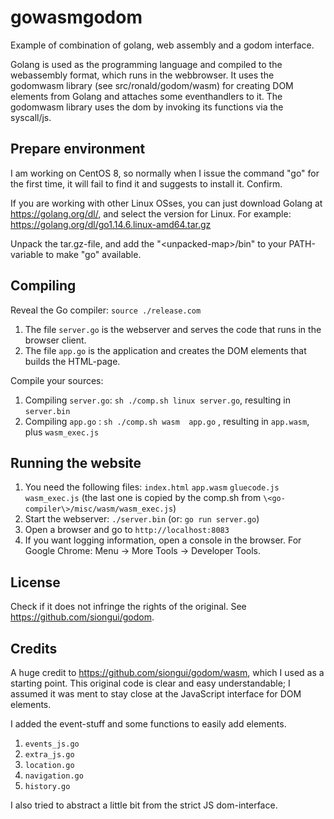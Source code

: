 # gowasmgodom

Example of combination of golang, web assembly and a godom interface.

Golang is used as the programming language and compiled to the webassembly format, which runs in the webbrowser.
It uses the godomwasm library (see src/ronald/godom/wasm) for creating DOM elements from Golang and attaches some eventhandlers to it.
The godomwasm library uses the dom by invoking its functions via the syscall/js.


## Prepare environment

I am working on CentOS 8, so normally when I issue the command "go" for the first time, it will fail to find it and suggests to install it. Confirm.

If you are working with other Linux OSses, you can just download Golang at https://golang.org/dl/, and select the version for Linux.
For example: https://golang.org/dl/go1.14.6.linux-amd64.tar.gz

Unpack the tar.gz-file, and add the "\<unpacked-map\>/bin" to your PATH-variable to make "go" available.


## Compiling

Reveal the Go compiler: ```source ./release.com```

1. The file ```server.go``` is the webserver and serves the code that runs in the browser client.
2. The file ```app.go``` is the application and creates the DOM elements that builds the HTML-page. 

Compile your sources:
1. Compiling ```server.go```: ```sh ./comp.sh linux server.go```, resulting in ```server.bin```
2. Compiling ```app.go```   : ```sh ./comp.sh wasm  app.go```   , resulting in ```app.wasm```, plus ```wasm_exec.js```


## Running the website

1. You need the following files:
      ```index.html```
      ```app.wasm```
      ```gluecode.js```
      ```wasm_exec.js``` (the last one is copied by the comp.sh from ```\<go-compiler\>/misc/wasm/wasm_exec.js```)
2. Start the webserver: ```./server.bin``` (or: ```go run server.go```)
3. Open a browser and go to ```http://localhost:8083```
4. If you want logging information, open a console in the browser. For Google Chrome: Menu -> More Tools -> Developer Tools.


## License

Check if it does not infringe the rights of the original.
See https://github.com/siongui/godom.

## Credits

A huge credit to https://github.com/siongui/godom/wasm, which I used as a starting point.
This original code is clear and easy understandable; I assumed it was ment to stay close at the JavaScript interface for DOM elements.

I added the event-stuff and some functions to easily add elements.
1. ```events_js.go```
2. ```extra_js.go```
3. ```location.go```
4. ```navigation.go```
5. ```history.go```

I also tried to abstract a little bit from the strict JS dom-interface.



